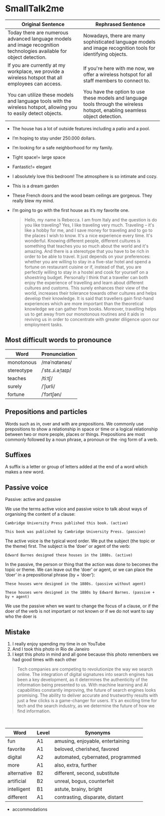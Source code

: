 # SmallTalk2me



| Original Sentence                                                                 | Rephrased Sentence                                                              |
|-----------------------------------------------------------------------------------|-------------------------------------------------------------------------------|
| Today there are numerous advanced language models and image recognition technologies available for object detection. | Nowadays, there are many sophisticated language models and image recognition tools for identifying objects. |
| If you are currently at my workplace, we provide a wireless hotspot that all employees can access. | If you're here with me now, we offer a wireless hotspot for all staff members to connect to. |
| You can utilize these models and language tools with the wireless hotspot, allowing you to easily detect objects. | You have the option to use these models and language tools through the wireless hotspot, enabling seamless object detection. |


- The house has a lot of outside features including a patio and a pool.
- I’m hoping to stay under 250.000 dollars.
- I’m looking for a safe neighborhood for my family.
- Tight space!= large space
- Fantastic!= elegant
- I absolutely love this bedroom! The atmosphere is so intimate and cozy.
- This is a dream garden
- These French doors and the wood beam ceilings are gorgeous. They really blew my mind.
- I’m going to go with the first house as it’s my favorite one.


  > Hello, my name is Rebecca. I am from Italy and the question is do you like traveling? Yes, I like traveling very much. Traveling – it's like a hobby for me, and I save money for traveling and to go to the places I wish to know. It's a nice experience every time. It's wonderful. Knowing different people, different cultures is something that teaches you so much about the world and it's amazing. And there is a stereotype that you have to be rich in order to be able to travel. It just depends on your preferences: whether you are willing to stay in a five-star hotel and spend a fortune on  restaurant cuisine or if, instead of that, you are perfectly willing to stay in a hostel and cook for yourself on a shoestring budget. Personally I think that a traveller can both enjoy the experience of travelling and learn about different cultures and customs. This surely enhances their view of the world, increases their tolerance towards other cultures and helps develop their knowledge. It is said that travellers gain first-hand experiences which are more important than the theoretical knowledge we can gather from books. Moreover, travelling helps us to get away from our monotonous routines and it aids in reviving us in order to concentrate with greater diligence upon our employment tasks.


## Most difficult words to pronounce

| Word       | Pronunciation     |
|------------|--------------------|
| monotonous | /məˈnɑtənəs/      |
| stereotype  | /ˈstɛ.ɹi.əˌtaɪp/  |
| teaches    | /tiːtʃ/           |
| surely     | /ˈʃʊrli/          |
| fortune    | /ˈfɔrtʃən/        |


## Prepositions and particles
Words such as in, over and with are prepositions. We commonly use prepositions to show a relationship in space or time or a logical relationship between two or more people, places or things. Prepositions are most commonly followed by a noun phrase, a pronoun or the -ing form of a verb.
## Suffixes
A suffix is a letter or group of letters added at the end of a word which makes a new word.
##  Passive voice

Passive: active and passive

We use the terms active voice and passive voice to talk about ways of organising the content of a clause:

    Cambridge University Press published this book. (active)

    This book was published by Cambridge University Press. (passive)

The active voice is the typical word order. We put the subject (the topic or the theme) first. The subject is the ‘doer’ or agent of the verb:

    Edward Barnes designed these houses in the 1880s. (active)

In the passive, the person or thing that the action was done to becomes the topic or theme. We can leave out the ‘doer’ or agent, or we can place the ‘doer’ in a prepositional phrase (by + ‘doer’):

    These houses were designed in the 1880s. (passive without agent)

    These houses were designed in the 1880s by Edward Barnes. (passive + by + agent)

We use the passive when we want to change the focus of a clause, or if the doer of the verb is not important or not known or if we do not want to say who the doer is




## Mistake
1. I really enjoy spending my time in on YouTube
2. And I took this photo in Rio de Janeiro
3. I kept this photo in mind and all gone because this photo remembers we had good times with each other 



> Tech companies are competing to revolutionize the way we search online. The integration of digital signatures into search engines has been a key development, as it determines the authenticity of the information being presented to us. With machine learning and AI capabilities constantly improving, the future of search engines looks promising. The ability to deliver accurate and trustworthy results with just a few clicks is a game-changer for users. It's an exciting time for tech and the search industry, as we determine the future of how we find information.

<br>

| Word         | Level | Synonyms                          |
|--------------|-------|-----------------------------------|
| fun          | A1    | amusing, enjoyable, entertaining   |
| favorite     | A1    | beloved, cherished, favored       |
| digital      | A2    | automated, cybernated, programmed  |
| more         | A1    | also, extra, further              |
| alternative   | B2    | different, second, substitute      |
| artificial   | B2    | unreal, bogus, counterfeit        |
| intelligent  | B1    | astute, brainy, bright           |
| different    | A1    | contrasting, disparate, distant   |



- accommodations
